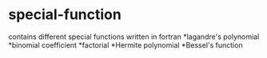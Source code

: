 # special-function
contains different special functions written in fortran
*lagandre's polynomial
*binomial coefficient
*factorial
*Hermite polynomial
*Bessel's function
